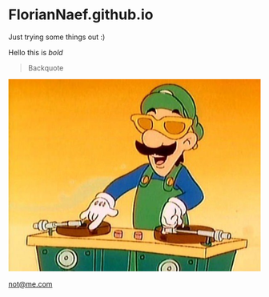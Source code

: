 # FlorianNaef.github.io

Just trying some things out :)

Hello this is *bold*

> Backquote

![Swag](Swag.jpg)


<not@me.com>
